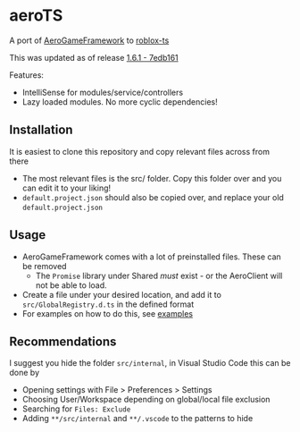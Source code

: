 # aeroTS
A port of [AeroGameFramework](https://sleitnick.github.io/AeroGameFramework/) to [roblox-ts](https://roblox-ts.github.io/)

This was updated as of release [1.6.1 - 7edb161](https://github.com/Sleitnick/AeroGameFramework/tree/1.6.1)

Features:
- IntelliSense for modules/service/controllers
- Lazy loaded modules. No more cyclic dependencies!

## Installation
It is easiest to clone this repository and copy relevant files across from there
- The most relevant files is the src/ folder. Copy this folder over and you can edit it to your liking!
- `default.project.json` should also be copied over, and replace your old `default.project.json`

## Usage
- AeroGameFramework comes with a lot of preinstalled files. These can be removed
	- The `Promise` library under Shared *must* exist - or the AeroClient will not be able to load.
- Create a file under your desired location, and add it to `src/GlobalRegistry.d.ts` in the defined format
- For examples on how to do this, see [examples](https://github.com/OverHash/aeroTS/tree/master/examples)

## Recommendations
I suggest you hide the folder `src/internal`, in Visual Studio Code this can be done by
- Opening settings with File > Preferences > Settings
- Choosing User/Workspace depending on global/local file exclusion
- Searching for `Files: Exclude`
- Adding `**/src/internal` and `**/.vscode` to the patterns to hide
